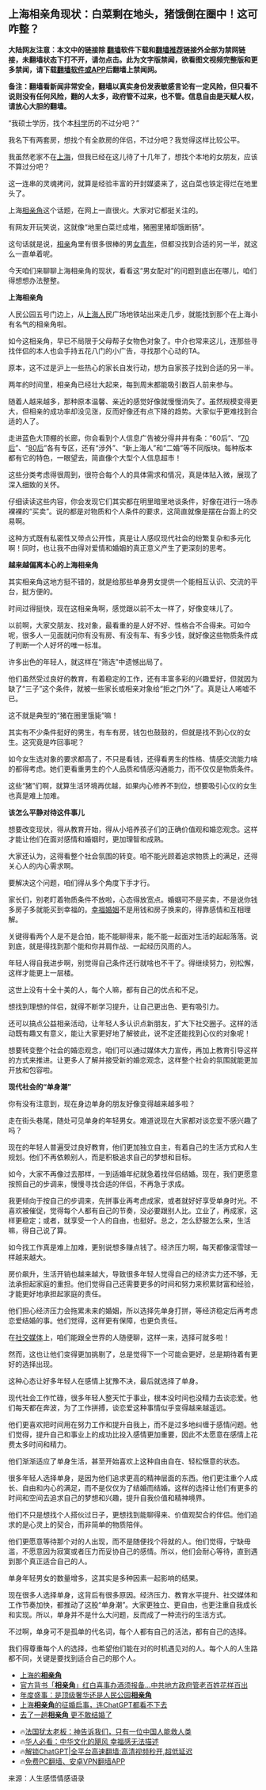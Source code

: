  <!-- 面包屑导航 --> <h2>上海相亲角现状：白菜剩在地头，猪饿倒在圈中！这可咋整？</h2> <p class="notice"><b>大陆网友注意：本文中的链接除 <a href="https://github.com/bannedbook/fanqiang" >翻墙</a>软件下载和<a href="https://github.com/killgcd/justmysocks/blob/master/README.md">翻墙推荐</a>链接外全部为禁网链接，未翻墙状态下打不开，请勿点击。此为文字版禁闻，欲看图文视频完整版和更多禁闻，请下载<a href="https://github.com/bannedbook/fanqiang">翻墙软件或APP</a>后翻墙上禁闻网。</p><p>备注：翻墙看新闻非常安全，翻墙以真实身份发表敏感言论有一定风险，但只看不说则没有任何风险，翻的人太多，政府管不过来，也不管。信息自由是天赋人权，请放心大胆的翻墙。</b></p>  <div class="entry"> <p>“我硕士学历，找个本<span class='wp_keywordlink'><a href="https://www.bannedbook.org/forum11/topic309.html" title="禁片：“科学”的棍子" target="_blank">科学</a></span>历的不过分吧？”</p> <p>我名下有两套房，想找个有全款房的伴侣，不过分吧？我觉得这样比较公平。</p> <p>我虽然老家不在<a href="https://www.bannedbook.org/bnews/tag/%e4%b8%8a%e6%b5%b7/" class="st_tag internal_tag" rel="tag" title="标签 上海 下的日志">上海</a>，但我已经在这儿待了十几年了，想找个本地的女朋友，应该不算过分吧？</p> <p>这一连串的灵魂拷问，就算是经验丰富的开封媒婆来了，这白菜也铁定得烂在地里头了。</p> <p>上海<a href="https://www.bannedbook.org/bnews/tag/%E7%9B%B8%E4%BA%B2%E8%A7%92/" class="st_tag internal_tag" rel="tag" title="标签 相亲角 下的日志">相亲角</a>这个话题，在网上一直很火。大家对它都挺关注的。</p> <p>有网友开玩笑说，这就像“地里白菜烂成堆，猪圈里猪却饿断肠”。</p> <p>这句话就是说，<a href="https://www.bannedbook.org/bnews/tag/%E7%9B%B8%E4%BA%B2/" class="st_tag internal_tag" rel="tag" title="标签 相亲 下的日志">相亲</a>角里有很多很棒的男<a href="https://www.bannedbook.org/bnews/tag/%E5%A5%B3%E9%9D%92%E5%B9%B4/" class="st_tag internal_tag" rel="tag" title="标签 女青年 下的日志">女青年</a>，但都没找到合适的另一半，就这么一直单着呢。</p> <p>今天咱们来聊聊上海相亲角的现状，看看这“男女配对”的问题到底出在哪儿，咱们得想想办法整整。</p> <p><strong>上海相亲角</strong></p> <p>人民公园五号门边上，从<a href="https://www.bannedbook.org/bnews/tag/%e4%b8%8a%e6%b5%b7%e4%ba%ba/" class="st_tag internal_tag" rel="tag" title="标签 上海人 下的日志">上海人</a>民广场地铁站出来走几步，就能找到那个在上海小有名气的相亲角啦。</p> <p>如今这相亲角，早已不局限于父母帮子女物色对象了。中介也常来这儿，连那些寻找伴侣的本人也会手持五花八门的小广告，寻找那个心动的TA。</p> <p>原本，这不过是沪上一些热心的家长自发行动，想为自家孩子找到合适的另一半。</p> <p>两年的时间里，相亲角已经壮大起来，每到周末都能吸引数百人前来参与。</p> <p>随着人越来越多，那种原本温馨、亲近的感觉好像就慢慢消失了。虽然规模变得更大，但相亲的成功率却没见涨，反而好像还有点下降的趋势。大家似乎更难找到合适的人了。</p> <p>走进蓝色大顶棚的长廊，你会看到个人信息广告被分得井井有条：“60后”、“<a href="https://www.bannedbook.org/bnews/tag/70%E5%90%8E/" class="st_tag internal_tag" rel="tag" title="标签 70后 下的日志">70后</a>”、“<a href="https://www.bannedbook.org/bnews/tag/80%E5%90%8E/" class="st_tag internal_tag" rel="tag" title="标签 80后 下的日志">80后</a>”各有专区，还有“涉外”、“新上海人”和“二婚”等不同版块。每种版本都有它的特色，一眼望去，简直像个大型个人信息超市！</p>  <p>这些分类考虑得很周到，很符合每个人的具体需求和情况，真是体贴入微，展现了深入细致的关怀。</p> <p>仔细读读这些内容，你会发现它们其实都在明里暗里地谈条件，好像在进行一场赤裸裸的“买卖”。说的都是对物质和个人条件的要求，这简直就像是摆在台面上的交易啊。</p> <p>这种方式既有私密性又带点公开性，真是让人感叹现代社会的纷繁复杂和多元化啊！同时，也让我不由得对爱情和婚姻的真正意义产生了更深刻的思考。</p> <p><strong>越来越偏离本心的上海相亲角</strong></p> <p>其实相亲角这地方挺不错的，就是给那些单身男女提供一个能相互认识、交流的平台，挺方便的。</p> <p>时间过得挺快，现在这相亲角啊，感觉跟以前不太一样了，好像变味儿了。</p> <p>以前啊，大家交朋友、找对象，最看重的是人好不好、性格合不合得来。可如今呢，很多人一见面就问你有没有房、有没有车、有多少钱，就好像这些物质条件成了判断一个人好坏的唯一标准。</p> <p>许多出色的年轻人，就这样在“筛选”中遗憾出局了。</p> <p>他们虽然受过良好的教育，有着稳定的工作，还有丰富多彩的兴趣爱好，但就因为缺了“三子”这个条件，就被一些家长或相亲对象给“拒之门外”了。真是让人唏嘘不已。</p> <p>这不就是典型的“猪在圈里饿毙”嘛！</p> <p>其实有不少条件挺好的男生，有车有房，钱包也鼓鼓的，但就是找不到心仪的女生。这究竟是咋回事呢？</p> <p>如今女生选对象的要求都高了，不只是看钱，还得看男生的性格、情感交流能力啥的都得考虑。她们更看重男生的个人品质和情感沟通能力，而不仅仅是物质条件。</p> <p>这些“猪”们啊，就算生活环境再优越，如果内心修养不到位，想要吸引心仪的女生也真是难上加难。</p> <p><strong>该怎么平静对待这件事儿</strong></p> <p>想要改变现状，得从教育开始，得从小培养孩子们的正确价值观和婚恋观念。这样才能让他们在面对感情和婚姻时，更加理智和成熟。</p>  <p>大家还认为，这得看整个社会氛围的转变。咱不能光顾着追求物质上的满足，还得关心人的内心需求啊。</p> <p>要解决这个问题，咱们得从多个角度下手才行。</p> <p>家长们，别老盯着物质条件不放啦，心态得放宽点。婚姻可不是买卖，不是说你钱多房子多就能买到幸福的。<a href="https://www.bannedbook.org/bnews/tag/%e5%b9%b8%e7%a6%8f%e5%a9%9a%e5%a7%bb/" class="st_tag internal_tag" rel="tag" title="标签 幸福婚姻 下的日志">幸福婚姻</a>不是用钱和房子换来的，得靠感情和互相理解。</p> <p>关键得看两个人是不是合拍，能不能聊得来，能不能一起面对生活的起起落落。说到底，就是得找到那个能和你并肩作战、一起经历风雨的人。</p> <p>年轻人得自我进步啊，别觉得自己条件还行就啥也不干了。得继续努力，别松懈，这样才能更上一层楼。</p> <p>这世上没有十全十美的人，每个人嘛，都有自己的优点和不足。</p> <p>想找到理想的伴侣，就得不断学习提升，让自己更出色、更有吸引力。</p> <p>还可以搞点公益相亲活动，让年轻人多认识点新朋友，扩大下社交圈子。这样的活动既有趣又有意义，能让大家更好地了解彼此，说不定还能找到心仪的对象呢！</p> <p>想要转变整个社会的婚恋观念，咱们可以通过媒体大力宣传，再加上教育引导这样的方式来推进。让更多人了解并接受新的婚恋观念，这样整个社会的氛围就能更加开放和包容啦。</p> <p><strong>现代社会的“单身潮”</strong></p> <p>你有没有注意到，现在身边单身的朋友好像变得越来越多啦？</p> <p>走在街头巷尾，随处可见单身的年轻男女。难道说现在大家都对谈恋爱不感兴趣了吗？</p> <p>现在的年轻人普遍受过良好教育，他们更加独立自主，有着自己的生活方式和人生规划。他们不再依赖别人，而是积极追求自己的梦想和目标。</p> <p>如今，大家不再像过去那样，一到适婚年纪就急着找伴侣结婚。现在，我们更愿意按照自己的步调来，慢慢寻找合适的伴侣，不再急于求成。</p> <p>我更倾向于按自己的步调来，先拼事业再考虑成家，或者就好好享受单身时光。不喜欢被催促，觉得每个人都有自己的节奏，没必要跟别人比。立业了，再成家，这样更稳定；或者，就享受一个人的自由，也挺好。总之，怎么舒服怎么来，生活嘛，得自己说了算。</p>  <p>如今找工作真是难上加难，更别说想多赚点钱了。经济压力啊，每天都像滚雪球一样越来越大。</p> <p>房价飙升，生活开销也越来越大，导致很多年轻人觉得自己的经济实力还不够，无法承担起家庭的重担。他们觉得自己还需要更多的时间和努力来积累财富和经验，才能更好地承担起家庭的责任。</p> <p>他们担心经济压力会拖累未来的婚姻，所以选择先单身打拼，等经济稳定后再考虑恋爱结婚的事。他们觉得，这样更有保障，也更负责任。</p> <p>在<a href="https://www.bannedbook.org/bnews/tag/%e7%a4%be%e4%ba%a4%e5%aa%92%e4%bd%93/" class="st_tag internal_tag" rel="tag" title="标签 社交媒体 下的日志">社交媒体</a>上，咱们能跟全世界的人随便聊，这样一来，选择可就多啦！</p> <p>然而，这也让他们变得更加挑剔了，总是觉得下一个可能会更好，总是期待着有更好的选择出现。</p> <p>这种心态让好多年轻人在感情上犹豫不决，最后就选择了单身。</p> <p>现代社会工作忙碌，很多年轻人整天忙于事业，根本没时间也没精力去谈恋爱。他们每天都在奔波，为了工作拼搏，谈恋爱这种事情似乎变得越来越遥远。</p> <p>他们更喜欢把时间用在努力工作和提升自我上，而不是过多地纠缠于感情问题。他们觉得，提升自己和事业上的成功比投入感情更加重要，因此不太愿意在感情上花费太多时间和精力。</p> <p>他们渐渐适应了单身生活，甚至开始喜欢上这种自由自在、轻松惬意的状态。</p> <p>很多年轻人选择单身，是因为他们追求更高的精神层面的东西。他们更注重个人成长、自由和内心的满足，而不是仅仅为了结婚而结婚。这样的选择让他们有更多的时间和空间去追求自己的梦想和兴趣，提升自我价值和精神境界。</p> <p>他们不只是想找个人搭伙过日子，更想找到能聊得来、价值观契合的伴侣。他们追求的是心灵上的契合，而非简单的物质陪伴。</p> <p>他们更愿意等待那个对的人出现，而不是随便找个将就的人。他们觉得，宁缺毋滥，不愿意因为寂寞或者压力而妥协自己的感情。所以，他们会耐心等待，直到遇到那个真正适合自己的人。</p> <p>单身年轻男女的数量增多，这其实是多种因素一起影响的结果。</p> <p>现在很多人选择单身，这背后有很多原因。经济压力、教育水平提升、社交媒体和工作节奏加快，都推动了这股“单身潮”。大家更独立、更自由，也更注重自我成长和实现。所以，单身并不是什么大问题，反而成了一种流行的生活方式。</p> <p>不过啊，单身可不是孤单的代名词，每个人都有自己的活法，都有自己的选择。</p>  <p>我们得尊重每个人的选择，也希望他们能在对的时机遇见对的人。每个人的人生路都不同，关键是要找到适合自己的那个人。</p> <!--<div id="taboola-mid-1"></div>--><ul class='op-related-articles' title='相关阅读'> <li><a href='https://www.bannedbook.org/bnews/cnnews/20240503/2031994.html' target='_blank'>上海的<b>相亲角</b></a></li> <li><a href='https://www.bannedbook.org/bnews/baitai/20240412/2023995.html' target='_blank'>官方背书「<b>相亲角</b>」红白喜事办酒须报备...中共地方政府管老百姓花样百出</a></li> <li><a href='https://www.bannedbook.org/bnews/yule/20231203/1969061.html' target='_blank'>年度盛事：是顶级奢华还是人民公园<b>相亲角</b></a></li> <li><a href='https://www.bannedbook.org/bnews/topimagenews/20230312/1858915.html' target='_blank'>上海<b>相亲角</b>的征婚启事，连ChatGPT都看不下去</a></li> <li><a href='https://www.bannedbook.org/bnews/ssgc/20230113/1835995.html' target='_blank'>去了一趟<b>相亲角</b> 更不敢结婚了</a></li> </ul> <ul class="texttj"> <li>🔥<a href="https://www.bannedbook.org/bnews/ssgc/20230219/1850782.html" target="_blank">法国犹太老板：神告诉我们，只有一位中国人能救人类</a></li> <li>🔥<a href="https://www.bannedbook.org/bnews/comments/20220220/1694796.html" target="_blank">华人必看：中华文化的飓风 幸福感无法描述</a></li> <li>🔥<a href="https://github.com/bannedbook/fanqiang/wiki/V2ray%E6%9C%BA%E5%9C%BA" target="_blank">解锁ChatGPT|全平台高速翻墙:高清视频秒开,超低延迟</a></li> <li>🔥<a href="https://github.com/bannedbook/fanqiang/wiki/%E7%A6%81%E9%97%BB%E7%BD%91%E5%AE%89%E5%8D%93%E7%BF%BB%E5%A2%99%E6%96%B0%E9%97%BBAPP" target="_blank">免费PC翻墙、安卓VPN翻墙APP</a></li> </ul><p class="src-info">来源：人生感悟情感语录 </p><a name='sharetosocial'></a> <div style="margin-bottom:5px;padding-bottom:5px;clear:both"> <div id="archive-pix-1" class="banner-ads"> <!-- AuctionX Display platform tag START --> <div id="27602x728x90x621x_ADSLOT1" clicktrack="%%CLICK_URL_ESC%%"></div>  <!-- AuctionX Display platform tag END --> </div> <div id="archive-pix-2" class="banner-ads"> <!-- AuctionX Display platform tag START --> <div id="27556x300x250x621x_ADSLOT1" clicktrack="%%CLICK_URL_ESC%%" style="margin:0 auto;text-align:center"></div>  <!-- AuctionX Display platform tag END --> </div> </div>  <div id="archive-pix-1" class="banner-ads"> <!-- AuctionX Display platform tag START --> <div id="27603x728x90x621x_ADSLOT1" clicktrack="%%CLICK_URL_ESC%%"></div>  <!-- AuctionX Display platform tag END --> </div> </div><!--END ENTRY--> 